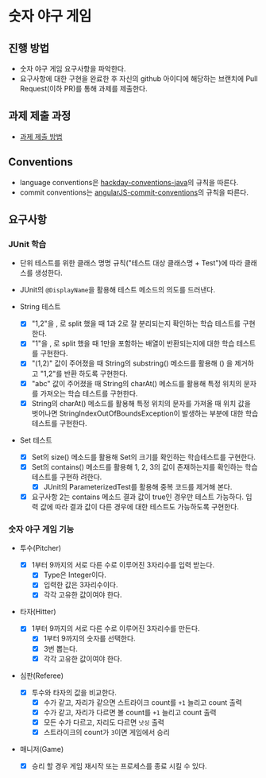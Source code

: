 # 숫자 야구 게임

## 진행 방법

- 숫자 야구 게임 요구사항을 파악한다.
- 요구사항에 대한 구현을 완료한 후 자신의 github 아이디에 해당하는 브랜치에 Pull Request(이하 PR)를 통해 과제를 제출한다.

## 과제 제출 과정

- [과제 제출 방법](https://github.com/next-step/nextstep-docs/tree/master/precourse)

## Conventions

- language conventions은 [hackday-conventions-java](https://naver.github.io/hackday-conventions-java/#_%ED%8C%8C%EC%9D%BC_%EA%B3%B5%ED%86%B5_%EC%9A%94%EA%B1%B4)의 규칙을 따른다.
- commit conventions는 [angularJS-commit-conventions](https://gist.github.com/stephenparish/9941e89d80e2bc58a153)의 규칙을 따른다.

## 요구사항

### JUnit 학습

- 단위 테스트를 위한 클래스 명명 규칙("테스트 대상 클래스명 + Test")에 따라 클래스를 생성한다.
- JUnit의 `@DisplayName`을 활용해 테스트 메소드의 의도를 드러낸다.

- String 테스트

  - [x] "1,2"을 , 로 split 했을 때 1과 2로 잘 분리되는지 확인하는 학습 테스트를 구현한다.
  - [x] "1"을 , 로 split 했을 때 1만을 포함하는 배열이 반환되는지에 대한 학습 테스트를 구현한다.
  - [x] "(1,2)" 값이 주어졌을 때 String의 substring() 메소드를 활용해 () 을 제거하고 "1,2"를 반환
        하도록 구현한다.
  - [x] "abc" 값이 주어졌을 때 String의 charAt() 메소드를 활용해 특정 위치의 문자를 가져오는 학습
        테스트를 구현한다.
  - [x] String의 charAt() 메소드를 활용해 특정 위치의 문자를 가져올 때 위치 값을 벗어나면
        StringIndexOutOfBoundsException이 발생하는 부분에 대한 학습 테스트를 구현한다.

- Set 테스트

  - [x] Set의 size() 메소드를 활용해 Set의 크기를 확인하는 학습테스트를 구현한다.
  - [x] Set의 contains() 메소드를 활용해 1, 2, 3의 값이 존재하는지를 확인하는 학습테스트를 구현하
        려한다.
    - [x] JUnit의 ParameterizedTest를 활용해 중복 코드를 제거해 본다.
  - [x] 요구사항 2는 contains 메소드 결과 값이 true인 경우만 테스트 가능하다. 입력 값에 따라 결과
        값이 다른 경우에 대한 테스트도 가능하도록 구현한다.

### 숫자 야구 게임 기능

- 투수(Pitcher)

  - [x] 1부터 9까지의 서로 다른 수로 이루어진 3자리수를 입력 받는다.
    - [x] Type은 Integer이다.
    - [x] 입력한 값은 3자리수이다.
    - [x] 각각 고유한 값이여야 한다.

- 타자(Hitter)

  - [x] 1부터 9까지의 서로 다른 수로 이루어진 3자리수를 만든다.
    - [x] 1부터 9까지의 숫자를 선택한다.
    - [x] 3번 뽑는다.
    - [x] 각각 고유한 값이여야 한다.

- 심판(Referee)

  - [x] 투수와 타자의 값을 비교한다.
    - [x] 수가 같고, 자리가 같으면 스트라이크 count를 `+1` 늘리고 count 출력
    - [x] 수가 같고, 자리가 다르면 볼 count를 `+1` 늘리고 count 출력
    - [x] 모든 수가 다르고, 자리도 다르면 `낫싱` 출력
    - [x] 스트라이크의 count가 `3`이면 게임에서 승리

- 매니저(Game)

  - [x] 승리 할 경우 게임 재시작 또는 프로세스를 종료 시킬 수 있다.
